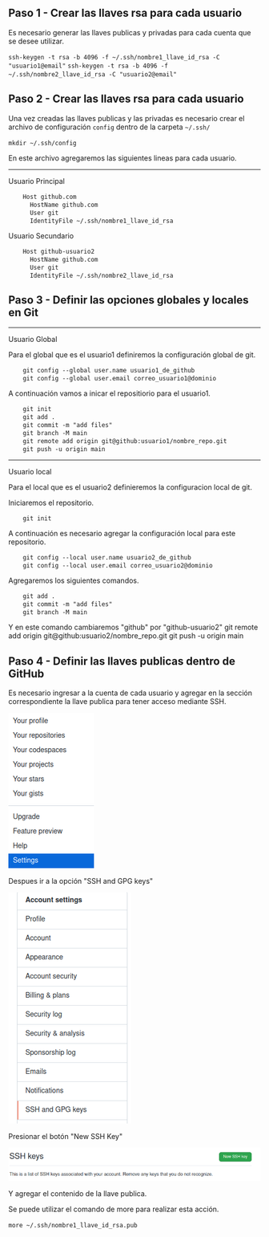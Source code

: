 Paso 1 - Crear las llaves rsa para cada usuario
-----------------------------

Es necesario generar las llaves publicas y privadas para cada cuenta que se desee utilizar.

`ssh-keygen -t rsa -b 4096 -f ~/.ssh/nombre1_llave_id_rsa -C "usuario1@email"`
`ssh-keygen -t rsa -b 4096 -f ~/.ssh/nombre2_llave_id_rsa -C "usuario2@email"`


Paso 2 - Crear las llaves rsa para cada usuario
-----------------------------

Una vez creadas las llaves publicas y las privadas es necesario crear el archivo de configuración `config` dentro de la carpeta `~/.ssh/`

`mkdir ~/.ssh/config`

En este archivo agregaremos las siguientes lineas para cada usuario.

**************
Usuario Principal

        Host github.com
          HostName github.com
          User git
          IdentityFile ~/.ssh/nombre1_llave_id_rsa


Usuario Secundario

        Host github-usuario2
          HostName github.com
          User git
          IdentityFile ~/.ssh/nombre2_llave_id_rsa


Paso 3 - Definir las opciones globales y locales en Git
-----------------------------
**************
Usuario Global

Para el global que es el usuario1 definiremos la configuración global de git.

        git config --global user.name usuario1_de_github
        git config --global user.email correo_usuario1@dominio

A continuación vamos a inicar el repositiorio para el usuario1.

        git init
        git add .
        git commit -m "add files"
        git branch -M main
        git remote add origin git@github:usuario1/nombre_repo.git
        git push -u origin main


**************
Usuario local

Para el local que es el usuario2 definieremos la configuracion local de git.

Iniciaremos el repositorio.

        git init

A continuación es necesario agregar la configuración local para este repositorio.

        git config --local user.name usuario2_de_github
        git config --local user.email correo_usuario2@dominio


Agregaremos los siguientes comandos.

        git add .
        git commit -m "add files"
        git branch -M main

Y en este comando cambiaremos "github" por "github-usuario2"
        git remote add origin git@github:usuario2/nombre_repo.git
        git push -u origin main


Paso 4 - Definir las llaves publicas dentro de GitHub
-----------------------------

Es necesario ingresar a la cuenta de cada usuario y agregar en la sección correspondiente la llave publica para tener acceso mediante SSH.

![Screenshot](setting.png)

Despues ir a la opción "SSH and GPG keys"

![Screenshot](ssh_and_gpg_keys.png)

Presionar el botón "New SSH Key"

![Screenshot](button_new_ssh_key.png)

Y agregar el contenido de la llave publica.

Se puede utilizar el comando de more para realizar esta acción.


`more ~/.ssh/nombre1_llave_id_rsa.pub`
